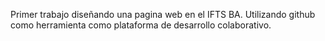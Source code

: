 Primer trabajo diseñando una pagina web en el IFTS BA.
Utilizando github como herramienta como plataforma de desarrollo colaborativo.
